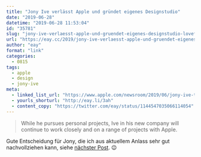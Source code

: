 ```yaml
---
title: "Jony Ive verlässt Apple und gründet eigenes Designstudio"
date: "2019-06-28"
datetime: "2019-06-28 11:53:04"
id: "35781"
slug: "jony-ive-verlaesst-apple-und-gruendet-eigenes-designstudio-lovefrom"
url: "https://eay.cc/2019/jony-ive-verlaesst-apple-und-gruendet-eigenes-designstudio-lovefrom/"
author: "eay"
format: "link"
categories:
  - 0815
tags:
  - apple
  - design
  - jony-ive
meta:
  - linked_list_url: "https://www.apple.com/newsroom/2019/06/jony-ive-to-form-independent-design-company-with-apple-as-client/"
  - yourls_shorturl: "http://eay.li/3ah"
  - content_copy: "https://twitter.com/eay/status/1144547035066114054"
---
```


> While he pursues personal projects, Ive in his new company will continue to work closely and on a range of projects with Apple.

Gute Entscheidung für Jony, die ich aus aktuellem Anlass sehr gut nachvollziehen kann, siehe [nächster Post](https://eay.cc/2019/status-2019-06-28-1201/). 😉
